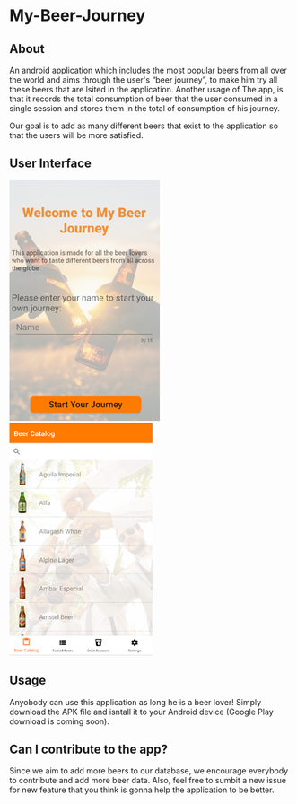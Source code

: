 # My-Beer-Journey

## About
An android application which includes the most popular beers from all over the world and aims through the user's “beer journey”, to make him try all these beers that are lsited in the application. Another usage of The app, is that it records the total consumption of beer that the user consumed in a single session and stores them in the total of consumption of his journey. 

Our goal is to add as many different beers that exist to the application so that the users will be more satisfied.

## User Interface
![Image description](/images-readme/welcome.png)
![Image description](/images-readme/example.png)

## Usage 
Anyobody can use this application as long he is a beer lover!
Simply download the APK file and isntall it to your Android device (Google Play download is coming soon).

## Can I contribute to the app?
Since we aim to add more beers to our database, we encourage everybody to contribute and add more beer data.
Also, feel free to sumbit a new issue for new feature that you think is gonna help the application to be better. 

